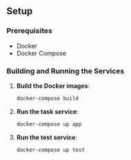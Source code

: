
## Setup

### Prerequisites

- Docker
- Docker Compose

### Building and Running the Services

1. **Build the Docker images**:

    ```sh
    docker-compose build
    ```

2. **Run the task service**:

    ```sh
    docker-compose up app
    ```

3. **Run the test service**:

    ```sh
    docker-compose up test
    ```
